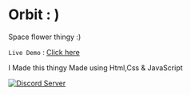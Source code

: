 # Orbit : )

Space flower thingy :)

`Live Demo` : [Click here](https://orbitt.glitch.me/)

I Made this thingy 
Made using Html,Css & JavaScript

<a href="https://discord.gg/P9gGZaXWGR">
    <img src="https://discordapp.com/api/guilds/913750761924591666/widget.png?style=shield" alt="Discord Server">
  </a>

